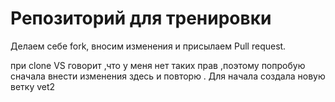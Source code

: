 # Репозиторий для тренировки

Делаем себе fork, вносим изменения и присылаем Pull request.

при clone VS говорит ,что у меня нет таких прав ,поэтому попробую сначала внести изменения здесь и повторю . Для начала создала новую ветку vet2 
